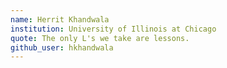 ```yaml
---
name: Herrit Khandwala
institution: University of Illinois at Chicago
quote: The only L's we take are lessons.
github_user: hkhandwala
---
```


